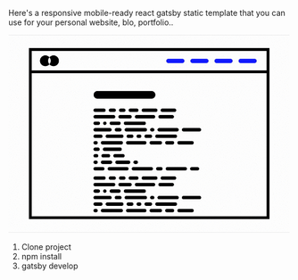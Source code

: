 Here's a responsive mobile-ready react gatsby static template that you can use for your personal website, blo, portfolio..

![](Website-animation.gif)

1. Clone project
2. npm install
3. gatsby develop

